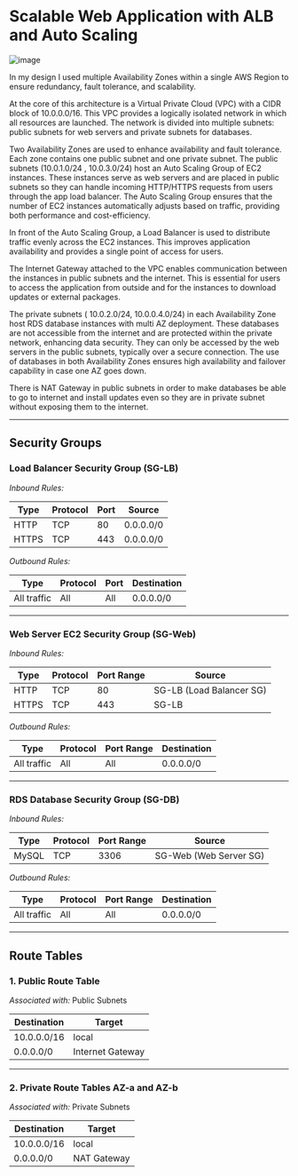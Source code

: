 # Scalable Web Application with ALB and Auto Scaling
![image](https://github.com/user-attachments/assets/a5d374e9-eb75-480b-a77f-985fb5db518f)


In my design I used multiple Availability Zones within a single AWS Region to ensure redundancy, fault tolerance, and scalability.

At the core of this architecture is a Virtual Private Cloud (VPC) with a CIDR block of 10.0.0.0/16. This VPC provides a logically isolated network in which all resources are launched. The network is divided into multiple subnets: public subnets for web servers and private subnets for databases.

Two Availability Zones are used to enhance availability and fault tolerance. Each zone contains one public subnet and one private subnet. The public subnets (10.0.1.0/24 , 10.0.3.0/24) host an Auto Scaling Group of EC2 instances. These instances serve as web servers and are placed in public subnets so they can handle incoming HTTP/HTTPS requests from users through the app load balancer. The Auto Scaling Group ensures that the number of EC2 instances automatically adjusts based on traffic, providing both performance and cost-efficiency.

In front of the Auto Scaling Group, a Load Balancer is used to distribute traffic evenly across the EC2 instances. This improves application availability and provides a single point of access for users.

The Internet Gateway attached to the VPC enables communication between the instances in public subnets and the internet. This is essential for users to access the application from outside and for the instances to download updates or external packages.

The private subnets ( 10.0.2.0/24, 10.0.0.4.0/24) in each Availability Zone host RDS database instances with multi AZ deployment. These databases are not accessible from the internet and are protected within the private network, enhancing data security. They can only be accessed by the web servers in the public subnets, typically over a secure connection. The use of databases in both Availability Zones ensures high availability and failover capability in case one AZ goes down.

There is NAT Gateway in public subnets in order to make databases be able to go to internet and install updates even so they are in private subnet without exposing them to the internet.

---

## Security Groups

### Load Balancer Security Group (SG-LB)

*Inbound Rules:*

| Type  | Protocol | Port | Source    |
|-------|----------|------|-----------|
| HTTP  | TCP      | 80   | 0.0.0.0/0 |
| HTTPS | TCP      | 443  | 0.0.0.0/0 |

*Outbound Rules:*

| Type        | Protocol | Port | Destination |
|-------------|----------|------|-------------|
| All traffic | All      | All  | 0.0.0.0/0   |

---

### Web Server EC2 Security Group (SG-Web)

*Inbound Rules:*

| Type  | Protocol | Port Range | Source              |
|-------|----------|------------|---------------------|
| HTTP  | TCP      | 80         | SG-LB (Load Balancer SG) |
| HTTPS | TCP      | 443        | SG-LB               |

*Outbound Rules:*

| Type        | Protocol | Port Range | Destination |
|-------------|----------|------------|-------------|
| All traffic | All      | All        | 0.0.0.0/0   |

---

### RDS Database Security Group (SG-DB)

*Inbound Rules:*

| Type            | Protocol | Port Range | Source              |
|-----------------|----------|------------|---------------------|
| MySQL    | TCP      | 3306       | SG-Web (Web Server SG) |

*Outbound Rules:*

| Type        | Protocol | Port Range | Destination |
|-------------|----------|------------|-------------|
| All traffic | All      | All        | 0.0.0.0/0   |

---

## Route Tables

### 1. Public Route Table

*Associated with:* Public Subnets

| Destination | Target         |
|-------------|----------------|
| 10.0.0.0/16 | local          |
| 0.0.0.0/0   | Internet Gateway |

---

### 2. Private Route Tables AZ-a and AZ-b

*Associated with:* Private Subnets

| Destination | Target     |
|-------------|------------|
| 10.0.0.0/16 | local      |
| 0.0.0.0/0   | NAT Gateway |
